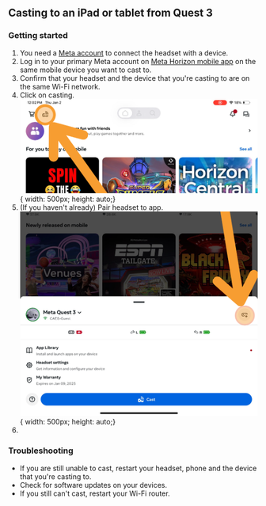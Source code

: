 
## Casting to an iPad or tablet from Quest 3
### Getting started
1. You need a [Meta account](https://www.meta.com/en-gb/help/quest/articles/accounts/account-settings-and-management/set-up-meta-account-meta-quest/?srsltid=AfmBOoqZS2q2zEv71eLMRYgVBO3ng7Ub-44y8MDSRXThi06au31bEDSe) to connect the headset with a device.
2. Log in to your primary Meta account on [Meta Horizon mobile app](https://www.meta.com/en-gb/help/quest/articles/getting-started/getting-started-with-quest-2/install-meta-horizon-mobile-app/) on the same mobile device you want to cast to.
3. Confirm that your headset and the device that you're casting to are on the same Wi-Fi network.
4. Click on casting.
![click_on_casting_icon](figures/click_on_casting.png) { width: 500px; height: auto;}
5. (If you haven't already) Pair headset to app.
![click_on_casting_icon](figures/add_device_popup.png) { width: 500px; height: auto;}
6. 

### Troubleshooting
* If you are still unable to cast, restart your headset, phone and the device that you're casting to.
* Check for software updates on your devices.
* If you still can't cast, restart your Wi-Fi router.